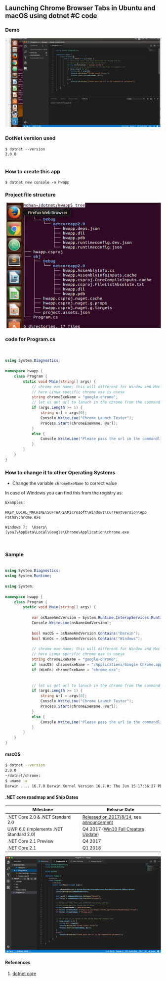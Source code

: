 ## Launching Chrome Browser Tabs in Ubuntu and macOS using dotnet #C code


### Demo

![chrome dot net](./img/chrome-dotnet-1.gif)

### DotNet version used 

``` 
$ dotnet --version
2.0.0


```

### How to create this app

```
$ dotnet new console -o hwapp

```

### Project file structure

![project file structure](./img/prj-folder.png)



### code for Program.cs

```c#


using System.Diagnostics;

namespace hwapp {
    class Program {
        static void Main(string[] args) {
            // chrome exe name; this will different for Window and Mac
            // here Linux specific chrome exe is usese
            string chromeExeName = "google-chrome"; 
            // let us get url to lanuch in the chrome from the command line
            if (args.Length >= 1) {
                string url = args[0];
                Console.WriteLine("Chrome Launch Tester");
                Process.Start(chromeExeName, @url);
            }
            else {
                Console.WriteLine("Please pass the url in the commandline parameter");
            }
        }
    }
}
```

### How to change it to other Operating Systems

- Change the variable ```chromeExeName``` to correct value

In case of Windows you can find this from the registry as:

```
Examples:

HKEY_LOCAL_MACHINE\SOFTWARE\Microsoft\Windows\CurrentVersion\App Paths\chrome.exe

Windows 7:  \Users\[you]\AppData\Local\Google\Chrome\Application\chrome.exe



```

### Sample

```C#

using System.Diagnostics;
using System.Runtime;

using System;

namespace hwapp {
    class Program {
        static void Main(string[] args) {
            
            var osNameAndVersion = System.Runtime.InteropServices.RuntimeInformation.OSDescription;
            Console.WriteLine(osNameAndVersion);

            bool macOS = osNameAndVersion.Contains("Darwin");
            bool WinOs = osNameAndVersion.Contains("Windows");
            
            // chrome exe name; this will different for Window and Mac
            // here Linux specific chrome exe is usese
            string chromeExeName = "google-chrome"; 
            if (macOS) chromeExeName = "/Applications/Google Chrome.app/Contents/MacOS/Google Chrome";
            if (WinOs) chromeExeName = "chrome.exe";
            

            // let us get url to lanuch in the chrome from the command line
            if (args.Length >= 1) {
                string url = args[0];
                Console.WriteLine("Chrome Launch Tester");
                Process.Start(chromeExeName, @url);
            }
            else {
                Console.WriteLine("Please pass the url in the commandline parameter");
            }
        }
    }
}

```

#### macOS

```bash
$ dotnet --version
2.0.0
~/dotnet/chrome:
$ uname -a
Darwin .... 16.7.0 Darwin Kernel Version 16.7.0: Thu Jun 15 17:36:27 PDT 2017; root:xnu-3789.70.16~2/RELEASE_X86_64 x86_64

```


#### .NET core roadmap and Ship Dates

| Milestone                 | Release Date |
|---------------------------|--------------|
| .NET Core 2.0 & .NET Standard 2.0 | [Released on 2017/8/14](https://github.com/dotnet/core/issues/812), see [announcement](https://blogs.msdn.microsoft.com/dotnet/2017/08/14/announcing-net-core-2-0/) |
| UWP 6.0 (implements .NET Standard 2.0) | Q4 2017 ([Win10 Fall Creators Update](https://www.microsoft.com/en-us/windows/upcoming-features)) |
| .NET Core 2.1 Preview | Q4 2017 |
| .NET Core 2.1 | Q1 2018 |



![mac dotnet](./img/mac-dotnet.png)

#### Refenences

1. [dotnet core](https://www.microsoft.com/net/core#macos)
